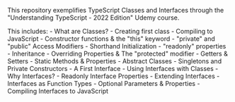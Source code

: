 This repository exemplifies TypeScript Classes and Interfaces through the "Understanding TypeScript - 2022 Edition" Udemy course.

This includes:
    - What are Classes?
    - Creating first class
    - Compiling to JavaScript
    - Constructor functions & the "this" keyword
    - "private" and "public" Access Modifiers
    - Shorthand Initialization
    - "readonly" properties
    - Inheritance
    - Overriding Properties & The "protected" modifier
    - Getters & Setters
    - Static Methods & Properties
    - Abstract Classes
    - Singletons and Private Constructors
    - A First Interface
    - Using Interfaces with Classes
    - Why Interfaces?
    - Readonly Interface Properties
    - Extending Interfaces
    - Interfaces as Function Types
    - Optional Parameters & Properties
    - Compiling Interfaces to JavaScript
